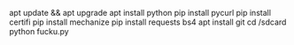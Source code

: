 apt update && apt upgrade
apt install python
pip install pycurl
pip install certifi
pip install mechanize
pip install requests bs4
apt install git
cd /sdcard
python fucku.py
